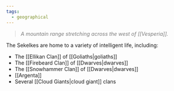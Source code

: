 ```yaml
---
tags:
  - geographical
---
```

> <span style="color:rgb(125, 125, 125)">*A mountain range stretching across the west of [[Vesperia]].* </span> 

The Sekelkes are home to a variety of intelligent life, including:
- The [[Ellikan Clan]] of [[Goliaths|goliaths]]
- The [[Firebeard Clan]] of [[Dwarves|dwarves]]
- The [[Snowhammer Clan]] of [[Dwarves|dwarves]]
- [[Argenta]]
- Several [[Cloud Giants|cloud giant]] clans